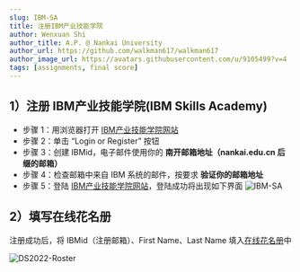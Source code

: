 ```yaml
---
slug: IBM-SA
title: 注册IBM产业技能学院
author: Wenxuan Shi
author_title: A.P. @ Nankai University
author_url: https://github.com/walkman617/walkman617
author_image_url: https://avatars.githubusercontent.com/u/9105499?v=4
tags: [assignments, final score]
---
```



## 1）注册 IBM产业技能学院(IBM Skills Academy) 
- 步骤 1：用浏览器打开 [IBM产业技能学院网站](https://keyskill-clms.comprehend.ibm.com/)
- 步骤 2：单击 “Login or Register” 按钮
- 步骤 3：创建 IBMid，电子邮件使用你的 **南开邮箱地址（nankai.edu.cn 后缀的邮箱）**
- 步骤 4：检查邮箱中来自 IBM 系统的邮件，按要求 **验证你的邮箱地址**
- 步骤 5：登陆 [IBM产业技能学院网站](https://keyskill-clms.comprehend.ibm.com/)，登陆成功将出现如下界面
![IBM-SA](/img/tutorial/IBM-SA.jpeg)

## 2）填写在线花名册
注册成功后，将 IBMid（注册邮箱）、First Name、Last Name 填入[在线花名册](https://docs.qq.com/sheet/DYk9Pa2FKWUlCa1lz?tab=BB08J2)中

![DS2022-Roster](/img/tutorial/ds2022roster.png)  